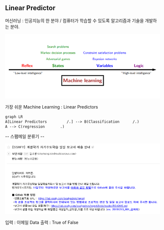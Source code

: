 ## Linear Predictor

머신러닝 : 인공지능의 한 분야  /  컴퓨터가 학습할 수 있도록 알고리즘과 기술을 개발하는 분야.

<img src=./image/Machine_Learning.png>

가장 쉬운 Machine Learning : Linear Predictors


```mermaid
graph LR
A[Linear Predictors         /.] --> B(Classification      /.)
A --> C(regression       .)
```

-- 스팸메일 분류기 --

<img src=./image/email.png>

입력 :  이메일 Data
출력 :  True of False

<!--stackedit_data:
eyJoaXN0b3J5IjpbLTYzNDgwODYyMCw5MDg0Njk4MTcsLTY1Nz
UyNzA3OCwxNTEwMjU2MjY0LC01OTg3NjkxNjQsMTg1MzUyMjQw
OSwtMjA4ODc0NjYxMl19
-->